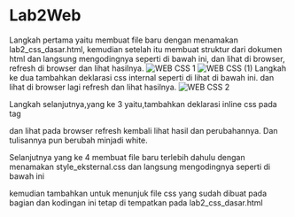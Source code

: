 # Lab2Web
Langkah pertama yaitu membuat file baru dengan menamakan lab2_css_dasar.html, kemudian setelah itu membuat struktur dari dokumen html dan langsung mengodingnya seperti di bawah ini, dan lihat di browser, refresh di browser dan lihat hasilnya.
![WEB CSS 1](https://user-images.githubusercontent.com/56400200/114251669-1767f880-99cc-11eb-96e6-087ac795ff3d.PNG)
![WEB CSS (1)](https://user-images.githubusercontent.com/56400200/114251971-3fa42700-99cd-11eb-8511-34bf11bef65a.PNG)
Langkah ke dua tambahkan deklarasi css internal seperti di lihat di bawah ini. dan lihat di browser lagi refresh dan lihat hasilnya.
![WEB CSS 2](https://user-images.githubusercontent.com/56400200/114252177-1e900600-99ce-11eb-918f-f286e5b4436d.PNG)


Langkah selanjutnya,yang ke 3 yaitu,tambahkan deklarasi inline css pada tag <p> dan lihat pada browser refresh kembali lihat hasil dan perubahannya. Dan tulisannya pun berubah minjadi white.


Selanjutnya yang ke 4 membuat file baru terlebih dahulu dengan menamakan style_eksternal.css dan langsung mengodingnya seperti di bawah ini

kemudian tambahkan <link> untuk menunjuk file css yang sudah dibuat pada bagian <head> dan kodingan ini tetap di tempatkan pada lab2_css_dasar.html
